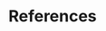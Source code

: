 ---
title: References
menu:
  sidebar:
    name: References
    identifier: References
    weight: 20
---